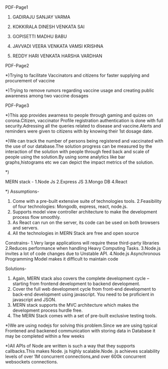 PDF-Page1


1. GADIRAJU SANJAY VARMA 

2. KOKKIRALA DINESH VENKATA SAI

3. GOPISETTI MADHU BABU

4. JAVVADI VEERA VENKATA VAMSI KRISHNA

5. REDDY HARI VENKATA HARSHA VARDHAN



PDF-Page2

*)Trying to facilitate Vaccinators and citizens for faster supplying and procurement of vaccine

*)Trying to remove rumors regarding vaccine usage and creating public awareness among two vaccine dosages


PDF-Page3

*)This app provides awarness to people through gaming and quizes on corona.Citizen, vaccinator Profile registration authentication is done with full security.Adressing all the queries related to disease and vaccine.Alerts and reminders were given to citizens with by knowing their 1st dosage date.


*)We can track the number of persons being registered and vaccinated with the use of our database.The solution progress can be measured by the interaction of the solution with people through feed back and scale of people using the solution.By using some analytics like bar graphs,histograms etc we can depict the impact metrics of the solution.

*)

MERN stack -
1.Node Js
2.Express JS
3.Mongo DB
4.React


*)
Assumptions-
1. Come with a pre-built extensive suite of technologies tools.
2.Feasibility of four technologies: Mongodb, express, react, node.js.
3. Supports model view controller architecture to make the development process flow smoothly.
4. As React can run on the server, its code can be used on both browsers and servers.
5. All the technologies in MERN Stack are free and open source

Constrains-
1.Very large applications will require these third-party libraries
2.Reduces performance when handling Heavy Computing Tasks.
3.Node.js invites a lot of code changes due to Unstable API.
4.Node.js Asynchronous Programming Model makes it difficult to maintain code



Solutions-
1. Again, MERN stack also covers the complete development cycle – starting from frontend development to backend development.
2. Cover the full web development cycle from front-end development to back-end development using javascript. You need to be proficient in javascript and JSON.
3. MERN stack supports the MVC architecture which makes the development process hurdle free.
4. The MERN Stack comes with a set of pre-built exclusive testing tools.
















*)We are using nodejs for solving this problem.Since we are using typical Frontened and backened communication with storing data in Database it may be completed within a few weeks

*)All APIs of Node are written is such a way that they supports callbacks.This makes Node. js highly scalable.Node. js achieves scalability levels of over 1M concurrent connections,and over 600k concurrent websockets connections. 






